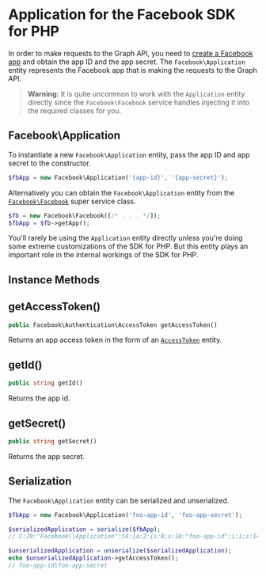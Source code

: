 # Application for the Facebook SDK for PHP

In order to make requests to the Graph API, you need to [create a Facebook app](https://developers.facebook.com/apps) and obtain the app ID and the app secret. The `Facebook\Application` entity represents the Facebook app that is making the requests to the Graph API.

> **Warning:** It is quite uncommon to work with the `Application` entity directly since the `Facebook\Facebook` service handles injecting it into the required classes for you.

## Facebook\Application

To instantiate a new `Facebook\Application` entity, pass the app ID and app secret to the constructor.

```php
$fbApp = new Facebook\Application('{app-id}', '{app-secret}');
```

Alternatively you can obtain the `Facebook\Application` entity from the [`Facebook\Facebook`](Facebook.md) super service class.

```php
$fb = new Facebook\Facebook([/* . . . */]);
$fbApp = $fb->getApp();
```

You'll rarely be using the `Application` entity directly unless you're doing some extreme customizations of the SDK for PHP. But this entity plays an important role in the internal workings of the SDK for PHP.

## Instance Methods

## getAccessToken()
```php
public Facebook\Authentication\AccessToken getAccessToken()
```
Returns an app access token in the form of an [`AccessToken`](AccessToken.md) entity.

## getId()
```php
public string getId()
```
Returns the app id.

## getSecret()
```php
public string getSecret()
```
Returns the app secret.

## Serialization

The `Facebook\Application` entity can be serialized and unserialized.

```php
$fbApp = new Facebook\Application('foo-app-id', 'foo-app-secret');

$serializedApplication = serialize($fbApp);
// C:29:"Facebook\\Application":54:{a:2:{i:0;s:10:"foo-app-id";i:1;s:14:"foo-app-secret";}}

$unserializedApplication = unserialize($serializedApplication);
echo $unserializedApplication->getAccessToken();
// foo-app-id|foo-app-secret
```
